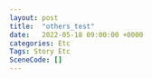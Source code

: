 ```yaml
---
layout: post
title:  "others_test"
date:   2022-05-18 09:00:00 +0000
categories: Etc
Tags: Story Etc
SceneCode: []
---
```

